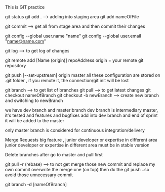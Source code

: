 This is GIT practice 

git status 
git add . --> adding into staging area
git add nameOfFile

git commit --> get all from stage area and then commit their changes

git config --global user.name "name"
git config --global user.email "name@name.com"

git log --> to get log of changes

git remote add [Name (origin)] repoAddress
origin = your remote git repository 

git push [--set-upstream] origin master
all these configuration are stored on .git folder , if you remote it, the connection/git init will be lost

git branch --> to get list of branches
git pull --> to get latest changes
git checkout nameOfBranch
git checkout -b newBranch --> create new branch and switching to newBranch 

we have dev branch and master branch 
dev branch is intermediary master, it's tested and features and bugfixes add into dev branch and end of sprint it will be added to the master

only master branch is considered for continuous integration/delivery 

Merge Requests
big feature , junior developer or expertise in different area 
junior developer or expertise in different area 
must be in stable version


Delete branches after go to master and pull first

git pull -r (rebase) --> to not get merge those new commit and replace my own commit overwrite the merge one (on top)
then do the git push ..so avoid those unnecessary commit

git branch -d [nameOfBranch]

